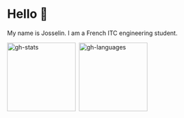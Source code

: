 # Hello 👋

My name is Josselin. I am a French ITC engineering student.

<div style="display: flex; gap: 8px; flex-direction: row; width: 100%; flex-wrap: wrap;">
<img src="https://github-readme-stats.vercel.app/api?username=josselinonduty&theme=noctis_minimus" alt="gh-stats" style="height: 160px;" />

<img src="https://github-readme-stats.vercel.app/api/top-langs/?username=josselinonduty&theme=noctis_minimus&layout=compact" alt="gh-languages" style="height: 160px;" />
</div>
